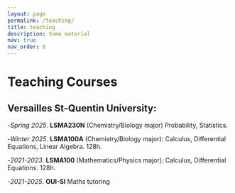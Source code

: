 ```yaml
---
layout: page
permalink: /teaching/
title: teaching
description: Some material
nav: true
nav_order: 6
---
```


# Teaching Courses

## Versailles St-Quentin University: 
-*Spring 2025*. **LSMA230N** (Chemistry/Biology major) Probability, Statistics.

-*Winter 2025*. **LSMA100A** (Chemistry/Biology major): Calculus, Differential Equations, Linear Algebra. 128h.

-*2021-2023*. **LSMA100** (Mathematics/Physics major): Calculus, Differential Equations. 128h.

-*2021-2025*. **OUI-SI** Maths tutoring 



